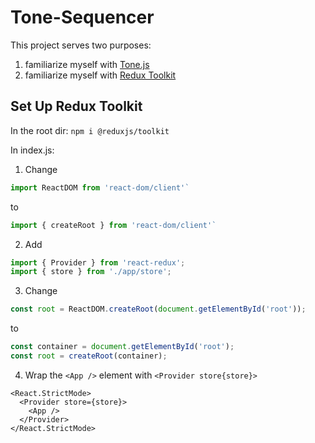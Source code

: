 # Tone-Sequencer

This project serves two purposes:
1. familiarize myself with [Tone.js](https://tonejs.github.io/)
2. familiarize myself with [Redux Toolkit](https://redux-toolkit.js.org/)

## Set Up Redux Toolkit

In the root dir:
`npm i @reduxjs/toolkit`

In index.js:
1. Change 
```javaScript
import ReactDOM from 'react-dom/client'`
```
  to 
```javaScript
import { createRoot } from 'react-dom/client'`
```

2. Add 
```javaScript
import { Provider } from 'react-redux';
import { store } from './app/store';
```

3. Change 
```javaScript
const root = ReactDOM.createRoot(document.getElementById('root'));
```
  to
```javaScript
const container = document.getElementById('root');
const root = createRoot(container);
```
4. Wrap the `<App />` element with `<Provider store{store}>`
```ejx
<React.StrictMode>
  <Provider store={store}>
    <App />
  </Provider>
</React.StrictMode>
```













